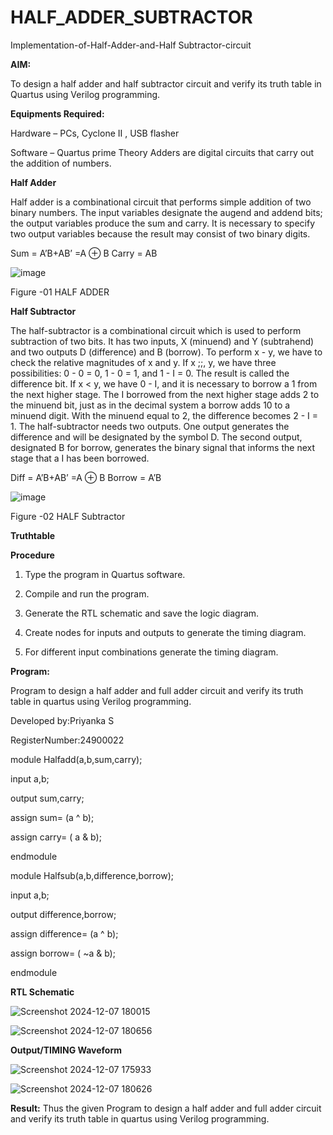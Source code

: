 # HALF_ADDER_SUBTRACTOR

Implementation-of-Half-Adder-and-Half Subtractor-circuit

**AIM:**

To design a half adder and half subtractor circuit and verify its truth table in Quartus using Verilog programming.

**Equipments Required:**

Hardware – PCs, Cyclone II , USB flasher 

Software – Quartus prime Theory Adders are digital circuits that carry out the addition of numbers.

**Half Adder**

Half adder is a combinational circuit that performs simple addition of two binary numbers. The input variables designate the augend and addend bits; the output variables produce the sum and carry. It is necessary to specify two output variables because the result may consist of two binary digits.

Sum = A’B+AB’ =A ⊕ B Carry = AB

![image](https://github.com/naavaneetha/HALF_ADDER_SUBTRACTOR/assets/154305477/bd4a0b2c-cdbc-4184-ab08-81578f121e1f)

Figure -01 HALF ADDER

**Half Subtractor**

The half-subtractor is a combinational circuit which is used to perform subtraction of two bits. It has two inputs, X (minuend) and Y (subtrahend) and two outputs D (difference) and B (borrow). To perform x - y, we have to check the relative magnitudes of x and y. If x ;;, y, we have three possibilities: 0 - 0 = 0, 1 - 0 = 1, and 1 - I = 0. The result is called the difference bit. If x < y, we have 0 - I, and it is necessary to borrow a 1 from the next higher stage. The I borrowed from the next higher stage adds 2 to the minuend bit, just as in the decimal system a borrow adds 10 to a minuend digit. With the minuend equal to 2, the difference becomes 2 - I = 1. The half-subtractor needs two outputs. One output generates the difference and will be designated by the symbol D. The second output, designated B for borrow, generates the binary signal that informs the next stage that a I has been borrowed. 

Diff = A’B+AB’ =A ⊕ B
Borrow = A’B

 ![image](https://github.com/naavaneetha/HALF_ADDER_SUBTRACTOR/assets/154305477/d76b099c-513f-4e7c-843a-e2fd028a531a)

Figure -02 HALF Subtractor

**Truthtable**

**Procedure**

1.	Type the program in Quartus software.

2.	Compile and run the program.

3.	Generate the RTL schematic and save the logic diagram.

4.	Create nodes for inputs and outputs to generate the timing diagram.

5.	For different input combinations generate the timing diagram.


**Program:**

Program to design a half adder and full adder circuit and verify its truth table in quartus using Verilog programming.

Developed by:Priyanka S

RegisterNumber:24900022

module Halfadd(a,b,sum,carry);

input a,b;

output sum,carry;

assign sum= (a ^ b);

assign carry= ( a & b);

endmodule

module Halfsub(a,b,difference,borrow);

input a,b;

output difference,borrow;

assign difference= (a ^ b);

assign borrow= ( ~a & b);

endmodule


**RTL Schematic**

![Screenshot 2024-12-07 180015](https://github.com/user-attachments/assets/3dcdc462-05ff-4dc7-9db4-7c5c1b16782f)

![Screenshot 2024-12-07 180656](https://github.com/user-attachments/assets/1f34deab-42e4-464f-a8a8-d533427c4803)


**Output/TIMING Waveform**

![Screenshot 2024-12-07 175933](https://github.com/user-attachments/assets/6c20d5de-a48a-416b-9b7b-2884589e05d0)

![Screenshot 2024-12-07 180626](https://github.com/user-attachments/assets/a9b6b4ae-d4fc-456d-adbb-2c2ff8eca647)



**Result:**
Thus the given Program to design a half adder and full adder circuit and verify its truth table in quartus using Verilog programming.
